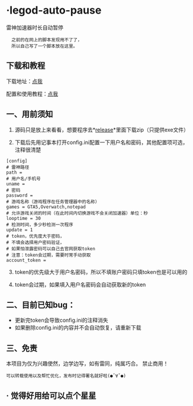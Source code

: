 # ·legod-auto-pause
雷神加速器时长自动暂停

      之前的在网上的脚本发现用不了了，
      所以自己写了一个脚本放在这里。

## 下载和教程

下载地址：[点我](https://github.com/6yy66yy/legod-auto-pause/releases)

配置和使用教程：[点我](https://github.com/6yy66yy/legod-auto-pause/wiki/新手上路)

## 一、用前须知

1. 源码只是放上来看看，想要程序去*[release](https://github.com/6yy66yy/legod-auto-pause/releases/tag/%E5%8F%91%E5%B8%83)*里面下载zip（只提供exe文件）

2. 下载后先用记事本打开config.ini配置一下用户名和密码，其他配置项可选，注释很清楚

```config
[config]
# 雷神路径
path = 
# 用户名/手机号
uname = 
# 密码
password = 
# 游戏名称（游戏程序在任务管理器中的名称）
games = GTA5,Overwatch,notepad
# 允许游戏关闭的时间（在此时间内切换游戏不会关闭加速器）单位：秒
looptime = 30
# 检测时间，多少秒检测一次程序
update = 1
# token，优先度大于密码，
# 不填会选择用户密码验证，
# 如果怕泄露密码可以自己去官网获取token
# 注意：token会过期，需要时常手动获取
account_token = 
```

3. token的优先级大于用户名密码，所以不填账户密码只填token也是可以用的

4. token会过期，如果填入用户名密码会自动获取新的token

## 二、目前已知bug：

+ 更新完token会导致config.ini的注释消失
+ 如果删除config.ini的内容并不会自动恢复，请重新下载

## 三、免责
本项目为仅为兴趣使然，边学边写，如有雷同，纯属巧合。
禁止商用！

    可以转载使用以及帮忙优化，发布时记得署名就好啦(●ˇ∀ˇ●)

## · 觉得好用给可以点个星星
